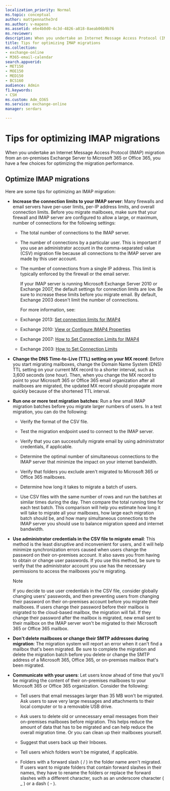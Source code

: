 ```yaml
---
localization_priority: Normal
ms.topic: conceptual
author: mattpennathe3rd
ms.author: v-mapenn
ms.assetid: e6e4b0d0-4c3d-4826-a818-8aeab06b9b76
ms.reviewer: 
description: When you undertake an Internet Message Access Protocol (IMAP) migration from an on-premises Exchange Server to Microsoft 365 or Office 365, you have a few choices for optimizing the migration performance.
title: Tips for optimizing IMAP migrations
ms.collection: 
- exchange-online
- M365-email-calendar
search.appverid:
- MET150
- MOE150
- MED150
- BCS160
audience: Admin
f1.keywords:
- CSH
ms.custom: Adm_O365
ms.service: exchange-online
manager: serdars

---
```


# Tips for optimizing IMAP migrations

When you undertake an Internet Message Access Protocol (IMAP) migration from an on-premises Exchange Server to Microsoft 365 or Office 365, you have a few choices for optimizing the migration performance.

## Optimize IMAP migrations

Here are some tips for optimizing an IMAP migration:

- **Increase the connection limits to your IMAP server**: Many firewalls and email servers have per-user limits, per-IP address limits, and overall connection limits. Before you migrate mailboxes, make sure that your firewall and IMAP server are configured to allow a large, or maximum, number of connections for the following settings:

  - The total number of connections to the IMAP server.

  - The number of connections by a particular user. This is important if you use an administrator account in the comma-separated value (CSV) migration file because all connections to the IMAP server are made by this user account.

  - The number of connections from a single IP address. This limit is typically enforced by the firewall or the email server.

    If your IMAP server is running Microsoft Exchange Server 2010 or Exchange 2007, the default settings for connection limits are low. Be sure to increase these limits before you migrate email. By default, Exchange 2003 doesn't limit the number of connections.

    For more information, see:

  - Exchange 2013: [Set connection limits for IMAP4](https://docs.microsoft.com/exchange/set-connection-limits-for-imap4-exchange-2013-help)

  - Exchange 2010: [View or Configure IMAP4 Properties](https://go.microsoft.com/fwlink/p/?LinkId=183037)

  - Exchange 2007: [How to Set Connection Limits for IMAP4](https://go.microsoft.com/fwlink/p/?LinkId=183038)

  - Exchange 2003: [How to Set Connection Limits](https://go.microsoft.com/fwlink/p/?LinkId=183039)

- **Change the DNS Time-to-Live (TTL) setting on your MX record**: Before you start migrating mailboxes, change the Domain Name System (DNS) TTL setting on your current MX record to a shorter interval, such as 3,600 seconds (one hour). Then, when you change the MX record to point to your Microsoft 365 or Office 365 email organization after all mailboxes are migrated, the updated MX record should propagate more quickly because of the shortened TTL interval.

- **Run one or more test migration batches**: Run a few small IMAP migration batches before you migrate larger numbers of users. In a test migration, you can do the following:

  - Verify the format of the CSV file.

  - Test the migration endpoint used to connect to the IMAP server.

  - Verify that you can successfully migrate email by using administrator credentials, if applicable.

  - Determine the optimal number of simultaneous connections to the IMAP server that minimize the impact on your internet bandwidth.

  - Verify that folders you exclude aren't migrated to Microsoft 365 or Office 365 mailboxes.

  - Determine how long it takes to migrate a batch of users.

  - Use CSV files with the same number of rows and run the batches at similar times during the day. Then compare the total running time for each test batch. This comparison will help you estimate how long it will take to migrate all your mailboxes, how large each migration batch should be, and how many simultaneous connections to the IMAP server you should use to balance migration speed and internet bandwidth.

- **Use administrator credentials in the CSV file to migrate email**: This method is the least disruptive and inconvenient for users, and it will help minimize synchronization errors caused when users change the password on their on-premises account. It also saves you from having to obtain or change user passwords. If you use this method, be sure to verify that the administrator account you use has the necessary permissions to access the mailboxes you're migrating.

    > [!NOTE]
    > If you decide to use user credentials in the CSV file, consider globally changing users' passwords, and then preventing users from changing their password on their on-premises account before you migrate their mailboxes. If users change their password before their mailbox is migrated to the cloud-based mailbox, the migration will fail. If they change their password after the mailbox is migrated, new email sent to their mailbox on the IMAP server won't be migrated to their Microsoft 365 or Office 365 mailbox.

- **Don't delete mailboxes or change their SMTP addresses during migration**: The migration system will report an error when it can't find a mailbox that's been migrated. Be sure to complete the migration and delete the migration batch before you delete or change the SMTP address of a Microsoft 365, Office 365, or on-premises mailbox that's been migrated.

- **Communicate with your users**: Let users know ahead of time that you'll be migrating the content of their on-premises mailboxes to your Microsoft 365 or Office 365 organization. Consider the following:

  - Tell users that email messages larger than 35 MB won't be migrated. Ask users to save very large messages and attachments to their local computer or to a removable USB drive.

  - Ask users to delete old or unnecessary email messages from their on-premises mailboxes before migration. This helps reduce the amount of data that has to be migrated and can help reduce the overall migration time. Or you can clean up their mailboxes yourself.

  - Suggest that users back up their Inboxes.

  - Tell users which folders won't be migrated, if applicable.

  - Folders with a forward slash ( / ) in the folder name aren't migrated. If users want to migrate folders that contain forward slashes in their names, they have to rename the folders or replace the forward slashes with a different character, such as an underscore character ( _ ) or a dash ( - ).
